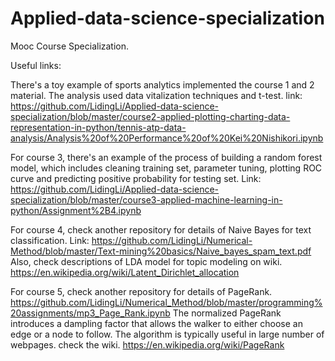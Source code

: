 # Applied-data-science-specialization

Mooc Course Specialization. 

Useful links: 

There's a toy example of sports analytics implemented the course 1 and 2 material. The analysis used data vitalization techniques and t-test.  link: https://github.com/LidingLi/Applied-data-science-specialization/blob/master/course2-applied-plotting-charting-data-representation-in-python/tennis-atp-data-analysis/Analysis%20of%20Performance%20of%20Kei%20Nishikori.ipynb

For course 3, there's an example of the process of building a random forest model, which includes cleaning training set, parameter tuning, plotting ROC curve and predicting positive probability for testing set. Link: https://github.com/LidingLi/Applied-data-science-specialization/blob/master/course3-applied-machine-learning-in-python/Assignment%2B4.ipynb

For course 4, check another repository for details of Naive Bayes for text classification. Link: https://github.com/LidingLi/Numerical-Method/blob/master/Text-mining%20basics/Naive_bayes_spam_text.pdf
Also, check descriptions of LDA model for topic modeling on wiki. https://en.wikipedia.org/wiki/Latent_Dirichlet_allocation

For course 5, check  another repository for details of PageRank. https://github.com/LidingLi/Numerical_Method/blob/master/programming%20assignments/mp3_Page_Rank.ipynb
The normalized PageRank introduces a dampling factor that allows the walker to either choose an edge or a node to follow. The algorithm is typically useful in large number of webpages.
check the wiki. https://en.wikipedia.org/wiki/PageRank
